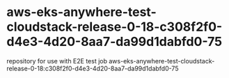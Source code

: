 # aws-eks-anywhere-test-cloudstack-release-0-18-c308f2f0-d4e3-4d20-8aa7-da99d1dabfd0-75
repository for use with E2E test job aws-eks-anywhere-test-cloudstack-release-0-18:c308f2f0-d4e3-4d20-8aa7-da99d1dabfd0-75
